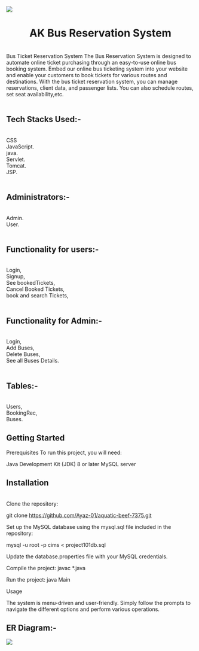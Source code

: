 <img src="https://gst-contracts.s3.amazonaws.com/uploads/bcc/cms/asset/avatar/116426/banner_banner-psd.jpg">
<h1 style="text-align:center;">AK Bus Reservation System</h1>
</br>
Bus Ticket Reservation System
The Bus Reservation System is designed to automate online ticket purchasing through an easy-to-use online bus booking system. Embed our online bus ticketing system into your website and enable your customers to book tickets for various routes and destinations. With the bus ticket reservation system, you can manage reservations, client data, and passenger lists. You can also schedule routes, set seat availability,etc.
</br>
</br>
<h2>Tech Stacks Used:-</h2>
</br>
CSS
</br>
JavaScript.
</br>
java.
</br>
Servlet.
</br>
Tomcat.
</br>
JSP.
</br>
</br>

<h2>Administrators:-</h2>
</br>
Admin.
</br>
User.
</br>
</br>

<h2>Functionality for users:-</h2>
</br>
Login,
</br>
Signup,
</br>
See bookedTickets,
</br>
Cancel Booked Tickets,
</br>
book and search Tickets,
</br>
</br>

<h2>Functionality for Admin:-</h2>
</br>
Login,
</br>
Add Buses,
</br>
Delete Buses,
</br>
See all Buses Details.
</br>
</br>


<h2>Tables:-</h2>
</br>
Users,
</br>
BookingRec,
</br>
Buses.
</br>
<h2>Getting Started</h2>
Prerequisites
To run this project, you will need:

Java Development Kit (JDK) 8 or later
MySQL server
<h2>Installation</h2>
</br>
Clone the repository:

git clone https://github.com/Ayaz-01/aquatic-beef-7375.git

Set up the MySQL database using the mysql.sql file included in the repository:

mysql -u root -p cims < project101db.sql

Update the database.properties file with your MySQL credentials.


Compile the project:
javac *.java

Run the project:
java Main

Usage

The system is menu-driven and user-friendly. Simply follow the prompts to navigate the different options and perform various operations.
</br>
<h2>ER Diagram:-</h2>

<img src="https://raw.githubusercontent.com/Ayaz-01/aquatic-beef-7375/main/Screenshot%202023-04-06%20201150.png">

